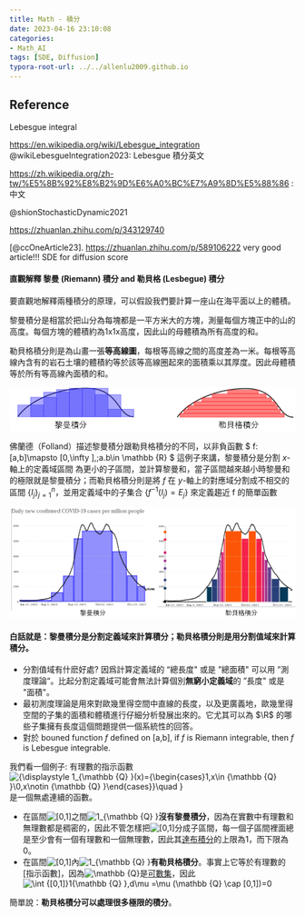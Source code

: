 ```yaml
---
title: Math - 積分 
date: 2023-04-16 23:10:08
categories:
- Math_AI
tags: [SDE, Diffusion]
typora-root-url: ../../allenlu2009.github.io
---
```


<script type="text/x-mathjax-config">
MathJax.Hub.Config({
  TeX: { equationNumbers: { autoNumber: "AMS" } }
});
</script>


## Reference

Lebesgue integral

https://en.wikipedia.org/wiki/Lebesgue_integration @wikiLebesgueIntegration2023: Lebesgue 積分英文

https://zh.wikipedia.org/zh-tw/%E5%8B%92%E8%B2%9D%E6%A0%BC%E7%A9%8D%E5%88%86 : 中文

@shionStochasticDynamic2021

https://zhuanlan.zhihu.com/p/343129740

[@ccOneArticle23]. https://zhuanlan.zhihu.com/p/589106222  very good article!!!  SDE for diffusion score





#### 直觀解釋 黎曼 (Riemann) 積分 and 勒貝格 (Lesbegue) 積分

要直觀地解釋兩種積分的原理，可以假設我們要計算一座山在海平面以上的體積。

黎曼積分是相當於把山分為每塊都是一平方米大的方塊，測量每個方塊正中的山的高度。每個方塊的體積約為1x1x高度，因此山的母體積為所有高度的和。

勒貝格積分則是為山畫一張**等高線圖**，每根等高線之間的高度差為一米。每根等高線內含有的岩石土壤的體積約等於該等高線圈起來的面積乘以其厚度。因此母體積等於所有等高線內面積的和。

<img src="/media/image-20230416162150383.png" alt="image-20230416162150383" style="zoom: 67%;" />

佛蘭德（Folland）描述黎曼積分跟勒貝格積分的不同，以非負函數 $ f:[a,b]\mapsto [0,\infty ],\;a.b\in \mathbb {R} $ 這例子來講，黎曼積分是分割 $x$-軸上的定義域區間 為更小的子區間，並計算黎曼和，當子區間越來越小時黎曼和的極限就是黎曼積分；而勒貝格積分則是將 $f$ 在 $y$-軸上的對應域分割成不相交的區間 $\{I_{j}\}_{j=1}^{n}$，並用定義域中的子集合 $\{f^{-1}(I_{j})=E_{j}\}$ 來定義趨近 f 的簡單函數

<img src="/media/image-20230416162253169.png" alt="image-20230416162253169" style="zoom:67%;" />

#### 白話就是：**黎曼積分是分割定義域來計算積分；勒貝格積分則是用分割值域來計算積分**。

* 分割值域有什麽好處?  因爲計算定義域的 “總長度" 或是 ”總面積" 可以用 ”測度理論“。比起分割定義域可能會無法計算個別**無窮小定義域**的 ”長度" 或是 "面積"。 
* 最初測度理論是用來對歐幾里得空間中直線的長度，以及更廣義地，歐幾里得空間的子集的面積和體積進行仔細分析發展出來的。它尤其可以為 $\R$ 的哪些子集擁有長度這個問題提供一個系統性的回答。
* 對於 bouned function $f$ defined on [a,b],  if $f$ is Riemann integrable, then $f$ is Lebesgue integrable.

我們看一個例子: 有理數的指示函數 ![{\displaystyle 1_{\mathbb {Q} }(x)={\begin{cases}1,x\in {\mathbb {Q} }\\0,x\notin {\mathbb {Q} }\end{cases}}\quad }](https://wikimedia.org/api/rest_v1/media/math/render/svg/fae0db3d845f10dec807b429ad7e692b58e85220)是一個無處連續的函數。

- 在區間![[0,1]](https://wikimedia.org/api/rest_v1/media/math/render/svg/738f7d23bb2d9642bab520020873cccbef49768d)之間![1_{\mathbb {Q} }](https://wikimedia.org/api/rest_v1/media/math/render/svg/7ebddb34e2bf4bccf0089c4583a89bd796b05996)**沒有黎曼積分**，因為在實數中有理數和無理數都是稠密的，因此不管怎樣把![[0,1]](https://wikimedia.org/api/rest_v1/media/math/render/svg/738f7d23bb2d9642bab520020873cccbef49768d)分成子區間，每一個子區間裡面總是至少會有一個有理數和一個無理數，因此其[達布積分](https://zh.wikipedia.org/wiki/达布积分)的上限為1，而下限為0。
- 在區間![[0,1]](https://wikimedia.org/api/rest_v1/media/math/render/svg/738f7d23bb2d9642bab520020873cccbef49768d)內![1_{\mathbb {Q} }](https://wikimedia.org/api/rest_v1/media/math/render/svg/7ebddb34e2bf4bccf0089c4583a89bd796b05996)**有勒貝格積分**。事實上它等於有理數的[指示函數]，因為![\mathbb {Q} ](https://wikimedia.org/api/rest_v1/media/math/render/svg/c5909f0b54e4718fa24d5fd34d54189d24a66e9a)是[可數集](https://zh.wikipedia.org/wiki/可數集)，因此 ![\int _{[0,1]}1_{\mathbb {Q} }\,d\mu =\mu (\mathbb {Q} \cap [0,1])=0](https://wikimedia.org/api/rest_v1/media/math/render/svg/9bf52997897b47a982210a92bb1ac615514989bc)



簡單說：**勒貝格積分可以處理很多極限的積分**。




